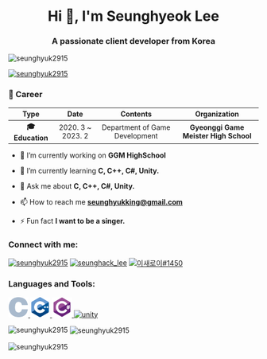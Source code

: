 <!--![c++](https://raw.githubusercontent.com/rrrmaster/rrrmaster/master/c-animation.gif)-->
<h1 align="center">Hi 👋, I'm Seunghyeok Lee</h1>
<h3 align="center">A passionate client developer from Korea</h3>

<p align="left"> <img src="https://komarev.com/ghpvc/?username=seunghyuk2915&label=Profile%20views&color=0e75b6&style=flat" alt="seunghyuk2915" /> </p>

<p align="left"> <a href="https://github.com/ryo-ma/github-profile-trophy"><img src="https://github-profile-trophy.vercel.app/?username=seunghyuk2915" alt="seunghyuk2915" /></a> </p>

### :purple_heart: Career

| **Type** | **Date** | **Contents** | **Organization** |
|:--------:|:--------:|:--------:|:--------:|
| **:mortar_board: Education** | 2020. 3 ~ 2023. 2 | Department of Game Development | **Gyeonggi Game Meister High School** |

- 🔭 I’m currently working on **GGM HighSchool**

- 🌱 I’m currently learning **C, C++, C#, Unity.**

- 💬 Ask me about **C, C++, C#, Unity.**

- 📫 How to reach me **seunghyukking@gmail.com**

- ⚡ Fun fact **I want to be a singer.**

<h3 align="left">Connect with me:</h3>
<p align="left">
<a href="https://fb.com/seunghyuk2915" target="blank"><img align="center" src="https://cdn.jsdelivr.net/npm/simple-icons@3.0.1/icons/facebook.svg" alt="seunghyuk2915" height="30" width="40" /></a>
<a href="https://instagram.com/seunghack_lee" target="blank"><img align="center" src="https://cdn.jsdelivr.net/npm/simple-icons@3.0.1/icons/instagram.svg" alt="seunghack_lee" height="30" width="40" /></a>
<a href="https://discord.gg/이새로이#1450" target="blank"><img align="center" src="https://cdn.jsdelivr.net/npm/simple-icons@3.0.1/icons/discord.svg" alt="이새로이#1450" height="30" width="40" /></a>
</p>

<h3 align="left">Languages and Tools:</h3>
<p align="left"> <a href="https://www.cprogramming.com/" target="_blank"> <img src="https://raw.githubusercontent.com/devicons/devicon/master/icons/c/c-original.svg" alt="c" width="40" height="40"/> </a> <a href="https://www.w3schools.com/cpp/" target="_blank"> <img src="https://raw.githubusercontent.com/devicons/devicon/master/icons/cplusplus/cplusplus-original.svg" alt="cplusplus" width="40" height="40"/> </a> <a href="https://www.w3schools.com/cs/" target="_blank"> <img src="https://raw.githubusercontent.com/devicons/devicon/master/icons/csharp/csharp-original.svg" alt="csharp" width="40" height="40"/> </a> <a href="https://unity.com/" target="_blank"> <img src="https://www.vectorlogo.zone/logos/unity3d/unity3d-icon.svg" alt="unity" width="40" height="40"/> </a> </p>

<p><img align="left" src="https://github-readme-stats.vercel.app/api/top-langs?username=seunghyuk2915&show_icons=true&locale=en&layout=compact" alt="seunghyuk2915" /></p>

<p>&nbsp;<img align="center" src="https://github-readme-stats.vercel.app/api?username=seunghyuk2915&show_icons=true&locale=en" alt="seunghyuk2915" /></p>

<p><img align="center" src="https://github-readme-streak-stats.herokuapp.com/?user=seunghyuk2915&" alt="seunghyuk2915" /></p>

